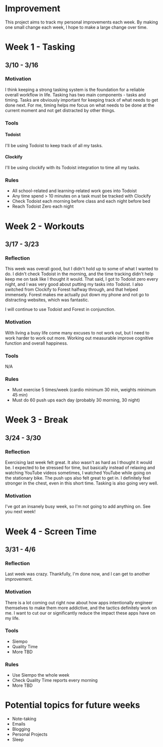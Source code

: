 # Improvement

This project aims to track my personal improvements each week. By making one small change each week, I hope to make a large change over time.

# Week 1 - Tasking
## 3/10 - 3/16
### Motivation

I think keeping a strong tasking system is the foundation for a reliable overall workflow in life. Tasking has two main components - tasks and timing. Tasks are obviously important for keeping track of what needs to get done next. For me, timing helps me focus on what needs to be done at the current moment and not get distracted by other things.

### Tools
#### Todoist

I'll be using Todoist to keep track of all my tasks.

#### Clockify

I'll be using clockify with its Todoist integration to time all my tasks.

### Rules

- All school-related and learning-related work goes into Todoist
- Any time spend > 10 minutes on a task must be tracked with Clockify
- Check Todoist each morning before class and each night before bed
- Reach Todoist Zero each night

# Week 2 - Workouts
## 3/17 - 3/23
### Reflection

This week was overall good, but I didn't hold up to some of what I wanted to do. I didn't check Todoist in the morning, and the time tracking didn't help keep me on task like I thought it would. That said, I got to Todoist zero every night, and I was very good about putting my tasks into Todoist. I also switched from Clockify to Forest halfway through, and that helped immensely. Forest makes me actually put down my phone and not go to distracting websites, which was fantastic.

I will continue to use Todoist and Forest in conjunction.

### Motivation

With living a busy life come many excuses to not work out, but I need to work harder to work out more. Working out measurable improve cognitive function and overall happiness.

### Tools

N/A

### Rules

- Must exercise 5 times/week (cardio minimum 30 min, weights minimum 45 min)
- Must do 60 push ups each day (probably 30 morning, 30 night)

# Week 3 - Break
## 3/24 - 3/30
### Reflection
Exercising last week felt great. It also wasn't as hard as I thought it would be. I expected to be stressed for time, but basically instead of relaxing and watching YouTube videos sometimes, I watched YouTube while going on the stationary bike. The push ups also felt great to get in. I definitely feel stronger in the chest, even in this short time. Tasking is also going very well.

### Motivation

I've got an insanely busy week, so I'm not going to add anything on. See you next week!

# Week 4 - Screen Time
## 3/31 - 4/6
### Reflection

Last week was crazy. Thankfully, I'm done now, and I can get to another improvement.

### Motivation

There is a lot coming out right now about how apps intentionally engineer themselves to make them more addictive, and the tactics definitely work on me. I want to cut our or significantly reduce the impact these apps have on my life.

### Tools

- Siempo
- Quality Time
- More TBD

### Rules

- Use Siempo the whole week
- Check Quality Time reports every morning
- More TBD

# Potential topics for future weeks

- Note-taking
- Emails
- Blogging
- Personal Projects
- Sleep
